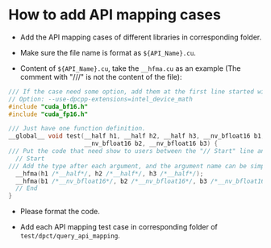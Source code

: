 # How to add API mapping cases

- Add the API mapping cases of different libraries in corresponding folder.

- Make sure the file name is format as `${API_Name}.cu`.

- Content of `${API_Name}.cu`, take the `__hfma.cu` as an example (The comment with "///" is not the content of the file):

```c++
/// If the case need some option, add them at the first line started with "// Option:".
// Option: --use-dpcpp-extensions=intel_device_math
#include "cuda_bf16.h"
#include "cuda_fp16.h"

/// Just have one function definition.
__global__ void test(__half h1, __half h2, __half h3, __nv_bfloat16 b1,
                     __nv_bfloat16 b2, __nv_bfloat16 b3) {
/// Put the code that need show to users between the "// Start" line and the "// End" line.
  // Start
/// Add the type after each argument, and the argument name can be simple.
  __hfma(h1 /*__half*/, h2 /*__half*/, h3 /*__half*/);
  __hfma(b1 /*__nv_bfloat16*/, b2 /*__nv_bfloat16*/, b3 /*__nv_bfloat16*/);
  // End
}
```

- Please format the code.

- Add each API mapping test case in corresponding folder of `test/dpct/query_api_mapping`.
